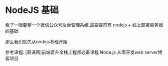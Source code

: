 # NodeJS 基础

看了一眼要整一个微信公众号后台管理系统,需要提前有 nodejs + 线上部署服务器的基础

那么我们就先从nodejs基础开始

参考课程: [慕课网]前端晋升全栈工程师必备课程 Node.js 从零开发web server博客项目
